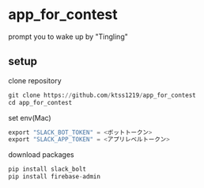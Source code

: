 # app_for_contest
prompt you to wake up by "Tingling"
## setup
clone repository
```python
git clone https://github.com/ktss1219/app_for_contest
cd app_for_contest
```
set env(Mac)
```python
export "SLACK_BOT_TOKEN" = <ボットトークン>
export "SLACK_APP_TOKEN" = <アプリレベルトークン>
```

download packages
```python
pip install slack_bolt
pip install firebase-admin
```

